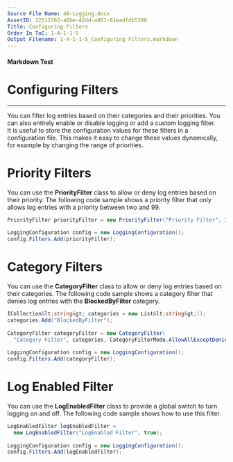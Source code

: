 ```yaml
---
Source File Name: 40-Logging.docx
AssetID: 22512763-a6be-42dd-a801-61eadfdb5390
Title: Configuring Filters
Order In ToC: 1-4-1-1-5
Output Filename: 1-4-1-1-5_Configuring Filters.markdown
---
```


#### Markdown Test ####
# Configuring Filters #
----------

You can filter log entries based on their categories and their priorities. You can also entirely enable or disable logging or add a custom logging filter.  
It is useful to store the configuration values for these filters in a configuration file. This makes it easy to change these values dynamically, for example by changing the range of priorities.  

# Priority Filters #
You can use the **PriorityFilter** class to allow or deny log entries based on their priority. The following code sample shows a priority filter that only allows log entries with a priority between two and 99.  

```csharp
PriorityFilter priorityFilter = new PriorityFilter("Priority Filter", 2, 99);
 
LoggingConfiguration config = new LoggingConfiguration();
config.Filters.Add(priorityFilter);
```


# Category Filters #
You can use the **CategoryFilter** class to allow or deny log entries based on their categories. The following code sample shows a category filter that denies log entries with the **BlockedByFilter** category.  

```csharp
ICollection&lt;string&gt; categories = new List&lt;string&gt;();
categories.Add("BlockedByFilter");
 
CategoryFilter categoryFilter = new CategoryFilter(
  "Category Filter", categories, CategoryFilterMode.AllowAllExceptDenied);
 
LoggingConfiguration config = new LoggingConfiguration();
config.Filters.Add(categoryFilter);
```


# Log Enabled Filter #
You can use the **LogEnabledFilter** class to provide a global switch to turn logging on and off. The following code sample shows how to use this filter.  

```csharp
LogEnabledFilter logEnabledFilter = 
  new LogEnabledFilter("LogEnabled Filter", true);
 
LoggingConfiguration config = new LoggingConfiguration();
config.Filters.Add(logEnabledFilter);
```


